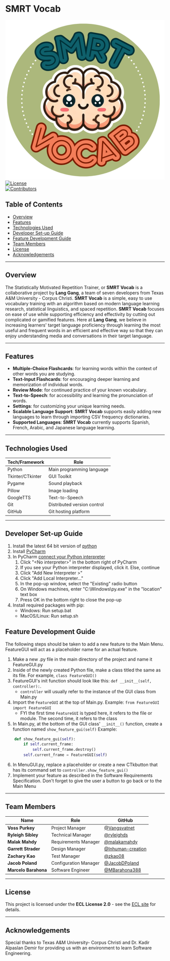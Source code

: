 # SMRT Vocab
![Logo](Assets/SMRT_Vocab_logo.png)
[![License](https://img.shields.io/badge/license-ECL%202.0-blue.svg)](LICENSE)  
[![Contributors](https://img.shields.io/badge/contributors-7-brightgreen.svg)](#team-members)

## Table of Contents
- [Overview](#overview)
- [Features](#features)
- [Technologies Used](#technologies-used)
- [Developer Set-up Guide](#developer-set-up-guide)
- [Feature Development Guide](#feature-development-guide)
- [Team Members](#team-members)
- [License](#license)
- [Acknowledgements](#acknowledgements)

---

## Overview

The Statistically Motivated Repetition Trainer, or **SMRT Vocab** is a collaborative project 
by **Lang Gang**, a team of seven developers from Texas A&M University - Corpus Christi. **SMRT Vocab** is a 
simple, easy to use vocabulary training with an algorithm based on modern language learning research, 
statistical linguistics, and spaced repetition. **SMRT Vocab** focuses on ease of use while supporting
efficiency and effectivity by cutting out complicated or gamified features. Here at **Lang Gang**, we believe
in increasing learners' target language proficiency through learning the most useful and frequent words
in an efficient and effective way so that they can enjoy understanding media and conversations 
in their target language.

---

## Features

- **Multiple-Choice Flashcards**: for learning words within the context of other words you are studying.
- **Text-Input Flashcards**: for encouraging deeper learning and memorization of individual words.
- **Review Mode**: for continued practice of your known vocabulary.
- **Text-to-Speech**: for accessibility and learning the pronunciation of words.
- **Settings**: for customizing your unique learning needs.
- **Scalable Language Support**: **SMRT Vocab** supports easily adding new languages to learn through
importing CSV frequency dictionaries.
- **Supported Languages**: **SMRT Vocab** currently supports Spanish, French, Arabic, and Japanese language learning.

---

## Technologies Used

| **Tech/Framework** | **Role**                    |
|--------------------|-----------------------------|
| Python             | Main programming language   |
| Tkinter/CTkinter   | GUI Toolkit                 |
| Pygame             | Sound playback              |  
| Pillow             | Image loading               |
| GoogleTTS          | Text-to-Speech              |
| Git                | Distributed version control |
| GitHub             | Git hosting platform        |

---

## Developer Set-up Guide
1. Install the latest 64 bit version of [python](https://www.python.org/downloads/)
2. Install [PyCharm](https://www.jetbrains.com/pycharm/download/?section=windows)
3. In PyCharm [connect your Python interpreter](https://www.jetbrains.com/help/pycharm/configuring-python-interpreter.html)
   1. Click "\<No interpreter\>" in the bottom right of PyCharm
   2. If you see your Python interpreter displayed, click it. Else, continue
   3. Click "Add New Interpreter >"
   4. Click "Add Local Interpreter..."
   5. In the pop-up window, select the "Existing" radio button
   6. On Windows machines, enter "C:\Windows\py.exe" in the "location" text box
   7. Press OK in the bottom right to close the pop-up
4. Install required packages with pip:
	* Windows: Run setup.bat
	* MacOS/Linux: Run setup.sh

## Feature Development Guide
The following steps should be taken to add a new feature to the Main Menu. FeatureGUI will act as a placeholder name for an actual feature.
1. Make a new .py file in the main directory of the project and name it FeatureGUI.py 
2. Inside of the newly created Python file, make a class titled the same as its file. For example, `class FeatureGUI()`
3. FeatureGUI's init function should look like this: `def __init__(self, controller):`. 
	- `controller` will usually refer to the instance of the GUI class from Main.py
4. Import the `FeatureGUI` at the top of Main.py. Example: `from FeatureGUI import FeatureGUI`
	- FYI the first time `FeatureGUI` is typed here, it refers to the file or module. The second time, it refers to the class
5. In Main.py, at the bottom of the GUI class' `__init__()` function, create a function named `show_feature_gui(self)` Example:
```python
	def show_feature_gui(self):
		if self.current_frame:
			self.current_frame.destroy()
		self.current_frame = FeatureGUI(self)
```
6. In MenuGUI.py, replace a placeholder or create a new CTkbutton that has its command set to `controller.show_feature_gui()`
7. Implement your feature as described in the Software Requirements Specification. Don't forget to give the user a button to go back or to the Main Menu

---

## Team Members

| **Name**             | **Role**              | **GitHub**                                               |
|----------------------|-----------------------|----------------------------------------------------------|
| **Voss Purkey**      | Project Manager       | [@Vangsvatnet](https://github.com/Vangsvatnet)           |
| **Ryleigh Sibley**   | Technical Manager     | [@ryleighds](https://github.com/ryleighds)               |
| **Malak Mahdy**      | Requirements Manager  | [@malakamahdy](https://github.com/malakamahdy)           |
| **Garrett Strader**  | Design Manager        | [@Inhuman-creation](https://github.com/Inhuman-creation) |
| **Zachary Kao**      | Test Manager          | [@zkao08](https://github.com/zkao08)                     |
| **Jacob Poland**     | Configuration Manager | [@JacobDPoland](https://github.com/JacobDPoland)         |
| **Marcelo Barahona** | Software Engineer     | [@MBarahona388](https://github.com/MBarahona388)         |

---

## License

This project is licensed under the **ECL License 2.0** - see the [ECL site](https://opensource.org/license/ecl-2-0) for details.

---

## Acknowledgements

Special thanks to Texas A&M University- Corpus Christi and Dr. Kadir Alpaslan Demir for providing us
with an environment to learn Software Engineering.

